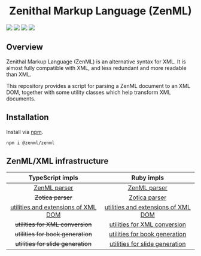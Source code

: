 <div align="center">
<h1>Zenithal Markup Language (ZenML)</h1>
</div>

![](https://img.shields.io/github/package-json/v/Ziphil/Zenml)
![](https://img.shields.io/github/commit-activity/y/Ziphil/Zenml?label=commits)
![](https://img.shields.io/endpoint.svg?url=https%3A%2F%2Factions-badge.atrox.dev%2FZiphil%2FZenml%2Fbadge%3Fref%3Ddevelop&label=test&style=flat&logo=none)
[![](https://img.shields.io/codecov/c/github/Ziphil/Zenml)](https://app.codecov.io/gh/Ziphil/Zenml)


## Overview
Zenithal Markup Language (ZenML) is an alternative syntax for XML.
It is almost fully compatible with XML, and less redundant and more readable than XML.

This repository provides a script for parsing a ZenML document to an XML DOM, together with some utility classes which help transform XML documents.

## Installation
Install via [npm](https://www.npmjs.com/package/@zenml/zenml).
```
npm i @zenml/zenml
```

## ZenML/XML infrastructure

| TypeScript impls | Ruby impls |
|:--:|:--:|
| [ZenML parser](https://github.com/Ziphil/Zenml) | [ZenML parser](https://github.com/Ziphil/Zenithal) |
| ~~Zotica parser~~ | [Zotica parser](https://github.com/Ziphil/ZenithalMathWeb) |
| [utilities and extensions of XML DOM](https://github.com/Ziphil/ZenmlXmldom) | [utilities and extensions of XML DOM](https://github.com/Ziphil/Zenithal) |
| ~~utilities for XML conversion~~ | [utilities for XML conversion](https://github.com/Ziphil/Zenithal) |
| ~~utilities for book generation~~ | [utilities for book generation](https://github.com/Ziphil/ZenithalBook) |
| ~~utilities for slide generation~~ | [utilities for slide generation](https://github.com/Ziphil/ZenithalSlide) |